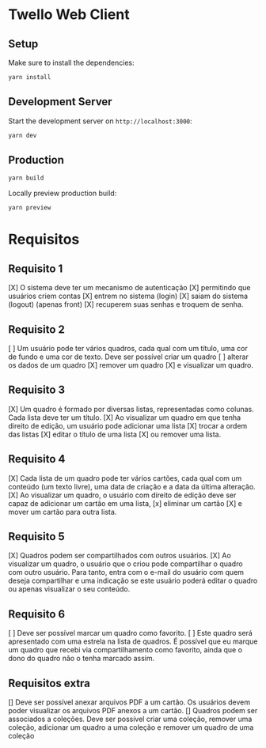 # Twello Web Client

## Setup

Make sure to install the dependencies:

```bash
yarn install
```

## Development Server

Start the development server on `http://localhost:3000`:

```bash
yarn dev
```

## Production

```bash
yarn build
```

Locally preview production build:

```bash
yarn preview
```

# Requisitos

## Requisito 1

[X] O sistema deve ter um mecanismo de autenticação
[X] permitindo que usuários criem contas
[X] entrem no sistema (login)
[X] saiam do sistema (logout) (apenas front)
[X] recuperem suas senhas e troquem de senha.

## Requisito 2

[ ] Um usuário pode ter vários quadros, cada qual com um título, uma cor de fundo e uma
cor de texto. Deve ser possível criar um quadro
[ ] alterar os dados de um quadro
[X] remover um quadro
[X] e visualizar um quadro.

## Requisito 3

[X] Um quadro é formado por diversas listas, representadas como colunas. Cada lista deve
ter um título.
[X] Ao visualizar um quadro em que tenha direito de edição, um usuário pode
adicionar uma lista
[X] trocar a ordem das listas
[X] editar o título de uma lista
[X] ou remover uma lista.

## Requisito 4

[X] Cada lista de um quadro pode ter vários cartões, cada qual com um conteúdo (um texto
livre), uma data de criação e a data da última alteração.
[X] Ao visualizar um quadro, o usuário com direito de edição deve ser capaz de adicionar um cartão em uma lista,
[x] eliminar um cartão
[X] e mover um cartão para outra lista.

## Requisito 5

[X] Quadros podem ser compartilhados com outros usuários.
[X] Ao visualizar um quadro, o usuário que o criou pode compartilhar o quadro com outro usuário. Para tanto, entra com o e-mail do usuário com quem deseja compartilhar e uma indicação se este usuário poderá editar o quadro ou apenas visualizar o seu conteúdo.

## Requisito 6

[ ] Deve ser possível marcar um quadro como favorito.
[ ] Este quadro será apresentado com uma estrela na lista de quadros. É possível que eu marque um quadro que recebi via
compartilhamento como favorito, ainda que o dono do quadro não o tenha marcado assim.

## Requisitos extra

[] Deve ser possível anexar arquivos PDF a um cartão. Os usuários devem poder visualizar os arquivos PDF anexos a um cartão.
[] Quadros podem ser associados a coleções. Deve ser possível criar uma coleção, remover uma coleção, adicionar um quadro a uma coleção e remover um quadro de uma coleção

